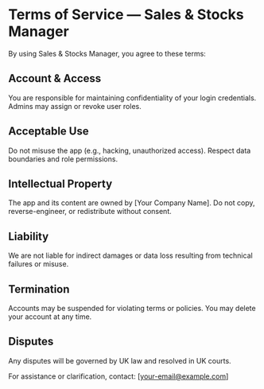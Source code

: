 # Terms of Service — Sales & Stocks Manager

By using Sales & Stocks Manager, you agree to these terms:

## Account & Access
You are responsible for maintaining confidentiality of your login credentials. Admins may assign or revoke user roles.

## Acceptable Use
Do not misuse the app (e.g., hacking, unauthorized access). Respect data boundaries and role permissions.

## Intellectual Property
The app and its content are owned by [Your Company Name]. Do not copy, reverse-engineer, or redistribute without consent.

## Liability
We are not liable for indirect damages or data loss resulting from technical failures or misuse.

## Termination
Accounts may be suspended for violating terms or policies. You may delete your account at any time.

## Disputes
Any disputes will be governed by UK law and resolved in UK courts.

For assistance or clarification, contact: [your-email@example.com]
